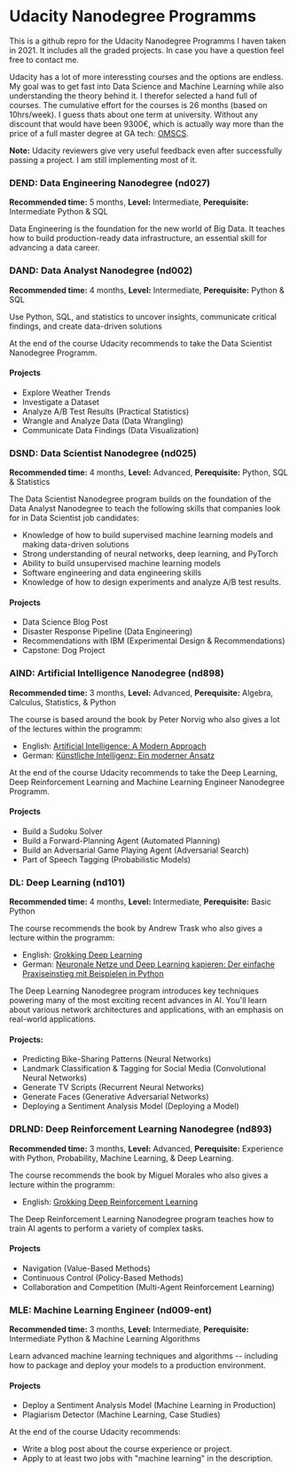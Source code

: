 # Udacity Nanodegree Programms

This is a github repro for the Udacity Nanodegree Programms I haven taken in 2021. It includes all the graded projects. In case you have a question feel free to contact me.

Udacity has a lot of more interessting courses and the options are endless. My goal was to get fast into Data Science and Machine Learning while also understanding the theory behind it. I therefor selected a hand full of courses. The cumulative effort for the courses is 26 months (based on 10hrs/week). I guess thats about one term at university. 
Without any discount that would have been 9300€, which is actually way more than the price of a full master degree at GA tech: [OMSCS](https://omscs.gatech.edu).

__Note:__ Udacity reviewers give very useful feedback even after successfully passing a project. I am still implementing most of it.

### DEND: Data Engineering Nanodegree (nd027)
__Recommended time:__ 5 months, __Level:__ Intermediate, __Perequisite:__ Intermediate Python & SQL

Data Engineering is the foundation for the new world of Big Data. It teaches how to build production-ready data infrastructure, an essential skill for advancing a data career.

### DAND: Data Analyst Nanodegree (nd002)
__Recommended time:__ 4 months, __Level:__ Intermediate, __Perequisite:__ Python & SQL

Use Python, SQL, and statistics to uncover insights, communicate critical findings, and create data-driven solutions

At the end of the course Udacity recommends to take the Data Scientist Nanodegree Programm. 

#### Projects
- Explore Weather Trends
- Investigate a Dataset
- Analyze A/B Test Results (Practical Statistics)
- Wrangle and Analyze Data (Data Wrangling)
- Communicate Data Findings (Data Visualization)

### DSND: Data Scientist Nanodegree (nd025)
__Recommended time:__ 4 months, __Level:__ Advanced, __Perequisite:__ Python, SQL & Statistics

The Data Scientist Nanodegree program builds on the foundation of the Data Analyst Nanodegree to teach the following skills that companies look for in Data Scientist job candidates:
* Knowledge of how to build supervised machine learning models and making data-driven solutions
* Strong understanding of neural networks, deep learning, and PyTorch
* Ability to build unsupervised machine learning models
* Software engineering and data engineering skills
* Knowledge of how to design experiments and analyze A/B test results.

#### Projects
- Data Science Blog Post
- Disaster Response Pipeline (Data Engineering)
- Recommendations with IBM (Experimental Design & Recommendations)
- Capstone: Dog Project

### AIND: Artificial Intelligence Nanodegree (nd898)
__Recommended time:__ 3 months, __Level:__ Advanced, __Perequisite:__ Algebra, Calculus, Statistics, & Python

The course is based around the book by Peter Norvig who also gives a lot of the lectures within the programm:
* English: [Artificial Intelligence: A Modern Approach](https://amzn.to/3x9zn09)
* German: [Künstliche Intelligenz: Ein moderner Ansatz](https://amzn.to/3jaDqVx)

At the end of the course Udacity recommends to take the Deep Learning,  Deep Reinforcement Learning and Machine Learning Engineer Nanodegree Programm. 

#### Projects
- Build a Sudoku Solver
- Build a Forward-Planning Agent (Automated Planning)
- Build an Adversarial Game Playing Agent (Adversarial Search)
- Part of Speech Tagging (Probabilistic Models)

### DL: Deep Learning (nd101)
__Recommended time:__ 4 months, __Level:__ Intermediate, __Perequisite:__ Basic Python

The course recommends the book by Andrew Trask who also gives a lecture within the programm:
* English: [Grokking Deep Learning](https://amzn.to/3qqyD3R)
* German: [Neuronale Netze und Deep Learning kapieren: Der einfache Praxiseinstieg mit Beispielen in Python](https://amzn.to/3jf0Clt)

The Deep Learning Nanodegree program introduces key techniques powering many of the most exciting recent advances in AI. You'll learn about various network architectures and applications, with an emphasis on real-world applications.

#### Projects:
* Predicting Bike-Sharing Patterns (Neural Networks)
* Landmark Classification & Tagging for Social Media (Convolutional Neural Networks)
* Generate TV Scripts (Recurrent Neural Networks)
* Generate Faces (Generative Adversarial Networks)
* Deploying a Sentiment Analysis Model (Deploying a Model)

### DRLND: Deep Reinforcement Learning Nanodegree (nd893)
__Recommended time:__ 3 months, __Level:__ Advanced, __Perequisite:__ Experience with Python, Probability, Machine Learning, & Deep Learning.

The course recommends the book by Miguel Morales who also gives a lecture within the programm:
* English: [Grokking Deep Reinforcement Learning](https://amzn.to/3A0gEWD)

The Deep Reinforcement Learning Nanodegree program teaches how to train AI agents to perform a variety of complex tasks.

#### Projects
* Navigation (Value-Based Methods)
* Continuous Control (Policy-Based Methods)
* Collaboration and Competition (Multi-Agent Reinforcement Learning)

### MLE: Machine Learning Engineer (nd009-ent)
__Recommended time:__ 3 months, __Level:__ Intermediate, __Perequisite:__ Intermediate Python & Machine Learning Algorithms

Learn advanced machine learning techniques and algorithms -- including how to package and deploy your models to a production environment.

#### Projects
* Deploy a Sentiment Analysis Model (Machine Learning in Production)
* Plagiarism Detector (Machine Learning, Case Studies)

At the end of the course Udacity recommends:
* Write a blog post about the course experience or project.
* Apply to at least two jobs with "machine learning" in the description.
